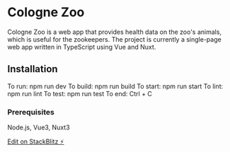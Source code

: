 # Cologne Zoo

Cologne Zoo is a web app that provides health data on the zoo's animals, which is useful for the zookeepers.
The project is currently a single-page web app written in TypeScript using Vue and Nuxt.

## Installation

To run: npm run dev
To build: npm run build
To start: npm run start
To lint: npm run lint
To test: npm run test
To end: Ctrl + C

### Prerequisites

Node.js, Vue3, Nuxt3

[Edit on StackBlitz ⚡️](https://stackblitz.com/edit/dashboard-zoo-cologne-challenge-e4ag4v)
